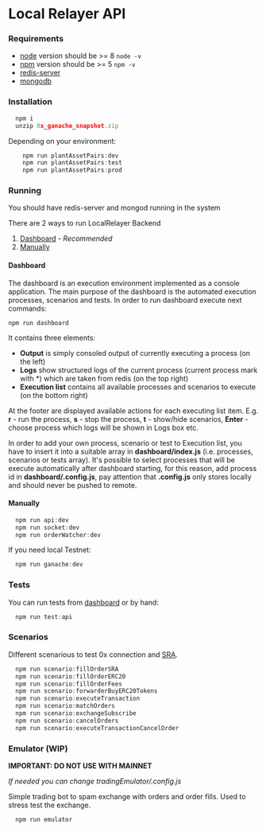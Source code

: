 # Local Relayer API

### Requirements
  + [node](https://nodejs.org/) version should be >= 8 `node -v`
  + [npm](https://www.npmjs.com/) version should be >= 5 `npm -v`
  + [redis-server](https://redis.io/)
  + [mongodb](https://www.mongodb.com/)

### Installation

```js
  npm i
  unzip 0x_ganache_snapshot.zip
```

Depending on your environment:

```js
    npm run plantAssetPairs:dev
    npm run plantAssetPairs:test
    npm run plantAssetPairs:prod
```

### Running

You should have redis-server and mongod running in the system

There are 2 ways to run LocalRelayer Backend

1. [Dashboard](#dashboard) - *Recommended*
2. [Manually](#manually)

#### Dashboard
The dashboard is an execution environment implemented as a console application. 
The main purpose of the dashboard is the automated execution processes, scenarios and tests.
In order to run dashboard execute next commands:
```
npm run dashboard
```
It contains three elements:
- **Output** is simply consoled output of currently executing a process (on the left)
- **Logs** show structured logs of the current process
                      (current process mark with *) which are taken from redis (on the top right)
- **Execution list** contains all available processes and scenarios 
                                          to execute (on the bottom right)

At the footer are displayed available actions for each executing list item. E.g. **r** - run the process, **s** - stop 
the process, **t** - show/hide scenarios, **Enter** - choose process which logs will be shown in Logs box etc.

In order to add your own process, scenario or test to Execution list, you have to insert it into a suitable array in
**dashboard/index.js** (i.e. processes, scenarios or tests array). It's possible to select processes that will be execute
automatically after dashboard starting, for this reason, add process id in **dashboard/.config.js**, pay attention that 
**.config.js** only stores locally and should never be pushed to remote.

#### Manually

```js
  npm run api:dev
  npm run socket:dev
  npm run orderWatcher:dev
```

If you need local Testnet:
```js
  npm run ganache:dev
```

### Tests

You can run tests from [dashboard](#dashboard) or by hand:
```js
  npm run test:api
```

### Scenarios

Different scenarious to test 0x connection and [SRA](https://github.com/0xProject/standard-relayer-api).

```js
  npm run scenario:fillOrderSRA
  npm run scenario:fillOrderERC20
  npm run scenario:fillOrderFees
  npm run scenario:forwarderBuyERC20Tokens
  npm run scenario:executeTransaction
  npm run scenario:matchOrders
  npm run scenario:exchangeSubscribe
  npm run scenario:cancelOrders
  npm run scenario:executeTransactionCancelOrder
```

### Emulator (WIP)

**IMPORTANT: DO NOT USE WITH MAINNET**

*If needed you can change tradingEmulator/.config.js*

Simple trading bot to spam exchange with orders and order fills.
Used to stress test the exchange.

```js
  npm run emulator
```
